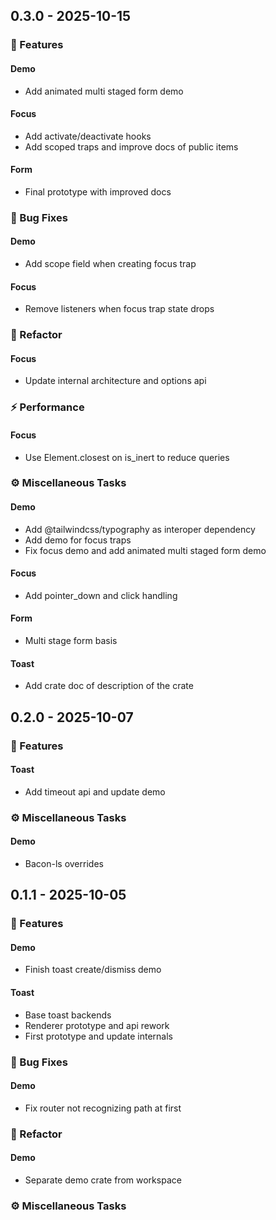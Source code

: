 ## 0.3.0 - 2025-10-15

### <!-- 0 -->🚀 Features

#### Demo

- Add animated multi staged form demo

#### Focus

- Add activate/deactivate hooks
- Add scoped traps and improve docs of public items

#### Form

- Final prototype with improved docs

### <!-- 1 -->🐛 Bug Fixes

#### Demo

- Add scope field when creating focus trap

#### Focus

- Remove listeners when focus trap state drops

### <!-- 2 -->🚜 Refactor

#### Focus

- Update internal architecture and options api

### <!-- 4 -->⚡ Performance

#### Focus

- Use Element.closest on is_inert to reduce queries

### <!-- 7 -->⚙️ Miscellaneous Tasks

#### Demo

- Add @tailwindcss/typography as interoper dependency
- Add demo for focus traps
- Fix focus demo and add animated multi staged form demo

#### Focus

- Add pointer_down and click handling

#### Form

- Multi stage form basis

#### Toast

- Add crate doc of description of the crate

## 0.2.0 - 2025-10-07

### <!-- 0 -->🚀 Features

#### Toast

- Add timeout api and update demo

### <!-- 7 -->⚙️ Miscellaneous Tasks

#### Demo

- Bacon-ls overrides

## 0.1.1 - 2025-10-05

### <!-- 0 -->🚀 Features

#### Demo

- Finish toast create/dismiss demo

#### Toast

- Base toast backends
- Renderer prototype and api rework
- First prototype and update internals

### <!-- 1 -->🐛 Bug Fixes

#### Demo

- Fix router not recognizing path at first

### <!-- 2 -->🚜 Refactor

#### Demo

- Separate demo crate from workspace

### <!-- 7 -->⚙️ Miscellaneous Tasks

